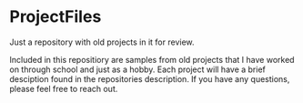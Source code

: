 # ProjectFiles
Just a repository with old projects in it for review.

Included in this repositiory are samples from old projects that I have worked on through school and just as a hobby.
Each project will have a brief desciption found in the repositories description. If you have any questions, please feel free to reach out.
